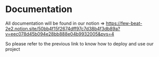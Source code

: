 # Documentation

All documentation will be found in our notion => https://few-beat-2e2.notion.site/50bb4f15f2674dff97c7d38b4f3db89a?v=eec078d45b094e28bb888e04b9932005&pvs=4

So please refer to the previous link to know how to deploy and use our project
